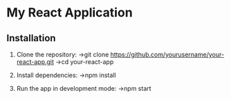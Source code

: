 # My React Application

## Installation

1. Clone the repository:
   ->git clone https://github.com/yourusername/your-react-app.git
   ->cd your-react-app
   
2. Install dependencies:
    ->npm install

3. Run the app in development mode:
    ->npm start
